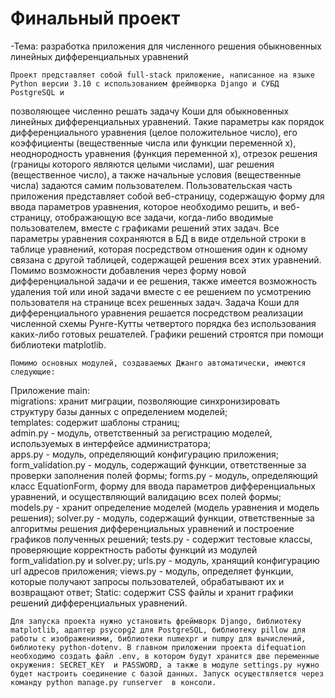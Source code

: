 # Финальный проект

-Тема: разработка приложения для численного решения обыкновенных линейных дифференциальных уравнений

	Проект представляет собой full-stack приложение, написанное на языке Python версии 3.10 с использованием фреймворка Django и СУБД PostgreSQL и
позволяющее численно решать задачу Коши для обыкновенных линейных дифференциальных уравнений. Такие параметры как порядок дифференциального уравнения
(целое положительное число), его коэффициенты (вещественные числа или функции переменной x), неоднородность уравнения (функция переменной x), 
отрезок решения (границы которого являются целыми числами), шаг решения (вещественное число), а также начальные условия (вещественные числа) 
задаются самим пользователем. Пользовательская часть приложения представляет собой веб-страницу, содержащую форму для ввода параметров уравнения, 
которое необходимо решить, и веб-страницу, отображающую все задачи, когда-либо вводимые пользователем, вместе с графиками решений этих задач. 
Все параметры уравнения сохраняются в БД в виде отдельной строки в таблице уравнений, которая посредством отношения один к одному связана с другой 
таблицей, содержащей решения всех этих уравнений. Помимо возможности добавления через форму новой дифференциальной  задачи и ее решения, также 
имеется возможность удаления той или иной задачи вместе с ее решением по усмотрению пользователя на странице всех решенных задач. Задача Коши 
для дифференциального уравнения решается посредством реализации численной схемы Рунге-Кутты четвертого порядка без использования каких-либо 
готовых решателей. Графики решений строятся при помощи библиотеки matplotlib. 


	Помимо основных модулей, создаваемых Джанго автоматически, имеются следующие:  
Приложение main:  
	migrations: хранит миграции, позволяющие синхронизировать структуру  базы данных с определением моделей;  
	templates: содержит шаблоны страниц;  
	admin.py - модуль, ответственный за регистрацию моделей, используемых в интерфейсе администратора;  
	apps.py - модуль, определяющий конфигурацию приложения;
	form_validation.py - модуль, содержащий функции, ответственные за       	проверки заполнения полей формы;
	forms.py - модуль, определяющий класс EquationForm, форму для ввода параметров дифференциальных уравнений, и осуществляющий валидацию всех полей формы;
	models.py - хранит определение моделей (модель уравнения и модель решения);
	solver.py - модуль, содержащий функции, ответственные за алгоритмы решения дифференциальных уравнений и построение графиков полученных решений;
	tests.py - содержит тестовые классы, проверяющие корректность работы функций из модулей form_validation.py и solver.py;
	urls.py - модуль, хранящий конфигурацию url адресов приложения;
	views.py - модуль, определяет функции, которые получают запросы пользователей, обрабатывают их и возвращают ответ;
Static: содержит CSS файлы и хранит графики решений дифференциальных уравнений.


	Для запуска проекта нужно установить фреймворк Django, библиотеку matplotlib, адаптер psycopg2 для PostgreSQL, библиотеку pillow для работы с изображениями, библиотеки numexpr и numpy для вычислений, библиотеку python-dotenv. В главном приложении проекта difequation необходимо создать файл .env, в котором будут хранится две переменные окружения: SECRET_KEY  и PASSWORD, а также в модуле settings.py нужно будет настроить соединение с базой данных. Запуск осуществляется через команду python manage.py runserver  в консоли.
